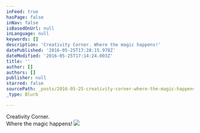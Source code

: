 ```yaml
---
inFeed: true
hasPage: false
inNav: false
isBasedOnUrl: null
inLanguage: null
keywords: []
description: 'Creativity Corner. Where the magic happens!'
datePublished: '2016-05-25T17:28:15.978Z'
dateModified: '2016-05-25T17:14:24.003Z'
title: ''
author: []
authors: []
publisher: null
starred: false
sourcePath: _posts/2016-05-25-creativity-corner-where-the-magic-happens.md
_type: Blurb

---
```

Creativity Corner.  
Where the magic happens!
![](https://the-grid-user-content.s3-us-west-2.amazonaws.com/781b3373-3640-45ff-bd8e-c4efa526fe1a.jpg)